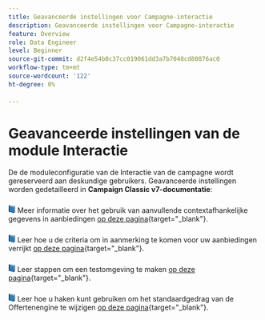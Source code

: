 ```yaml
---
title: Geavanceerde instellingen voor Campagne-interactie
description: Geavanceerde instellingen voor Campagne-interactie
feature: Overview
role: Data Engineer
level: Beginner
source-git-commit: d2f4e54b0c37cc019061dd3a7b7048cd80876ac0
workflow-type: tm+mt
source-wordcount: '122'
ht-degree: 0%

---
```


# Geavanceerde instellingen van de module Interactie

De de moduleconfiguratie van de Interactie van de campagne wordt gereserveerd aan deskundige gebruikers. Geavanceerde instellingen worden gedetailleerd in **Campaign Classic v7-documentatie**:

![](../assets/do-not-localize/book.png) Meer informatie over het gebruik van aanvullende contextafhankelijke gegevens in aanbiedingen [op deze pagina](https://experienceleague.adobe.com/docs/campaign-classic/using/managing-offers/advanced-parameters/additional-data.html){target=&quot;_blank&quot;}.

![](../assets/do-not-localize/book.png) Leer hoe u de criteria om in aanmerking te komen voor uw aanbiedingen verrijkt [op deze pagina](https://experienceleague.adobe.com/docs/campaign-classic/using/managing-offers/advanced-parameters/extension-example.html){target=&quot;_blank&quot;}.

![](../assets/do-not-localize/book.png) Leer stappen om een testomgeving te maken  [op deze pagina](https://experienceleague.adobe.com/docs/campaign-classic/using/managing-offers/advanced-parameters/creating-a-test-environment.html){target=&quot;_blank&quot;}.

![](../assets/do-not-localize/book.png) Leer hoe u haken kunt gebruiken om het standaardgedrag van de Offertenengine te wijzigen [op deze pagina](https://experienceleague.adobe.com/docs/campaign-classic/using/managing-offers/advanced-parameters/hooks.html){target=&quot;_blank&quot;}.

